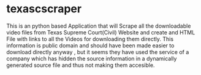 # texascscraper

This is an python based Application that will Scrape all the downloadable video files from Texas Supreme Court(Civil) Website and create and HTML File with links to all the Videos for downloading them directly.
This information is public domain and should have been made easier to download directly anyway , but it seems they have used the service of a company which has hidden the source information in a dynamically generated source file and thus not making them accesible.
